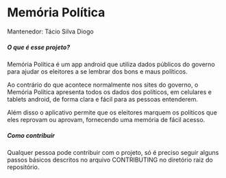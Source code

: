 # Memória Política
Mantenedor: Tácio Silva Diogo

##### O que é esse projeto?
Memória Política é um app android que utiliza dados públicos do governo para ajudar os eleitores a se lembrar dos bons e maus políticos.

Ao contrário do que acontece normalmente nos sites do governo, o Memória Política apresenta todos os dados dos políticos, em celulares e tablets android, de forma clara e fácil para as pessoas entenderem.

Além disso o aplicativo permite que os eleitores marquem os políticos que eles reprovam ou aprovam, fornecendo uma memória de fácil acesso.

##### Como contribuir
Qualquer pessoa pode contribuir com o projeto, só é preciso seguir alguns passos básicos descritos no arquivo CONTRIBUTING no diretório raiz do repositório.
